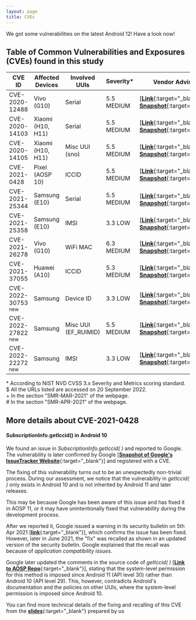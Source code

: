 ```yaml
---
layout: page
title: CVEs
---
```


<p class="message">
<i class="fa fa-star"></i> We got some vulnerabilities on the latest Android 12! Have a look now! 
</p>

## Table of Common Vulnerabilities and Exposures (CVEs) found in this study

| CVE ID         | Affected Devices | Involved UUIs  | Severity* | Vendor Advisory<sup>$</sup>                                  |
|----------------|------------------|----------------|------------|---------------------------------------------------------------|
| CVE-2020-12488 | Vivo (G10)       | Serial         | 5.5 MEDIUM | [[**Link**](https://www.vivo.com/en/support/security-advisory-detail?id=5){:target="_blank"}, [**Snapshot**](/snapshots/vendor-advisory/va-2020-12488.png){:target="_blank"}] |
| CVE-2020-14103 | Xiaomi (H10, H11) | Serial         | 5.5 MEDIUM | [[**Link**](https://trust.mi.com/misrc/bulletins/advisory?cveId=41){:target="_blank"}, [**Snapshot**](/snapshots/vendor-advisory/va-2020-14103.png){:target="_blank"}]        |
| CVE-2020-14105 | Xiaomi (H10, H11) | Misc UUI (sno) | 5.5 MEDIUM | [[**Link**](https://trust.mi.com/misrc/bulletins/advisory?cveId=48){:target="_blank"}, [**Snapshot**](/snapshots/vendor-advisory/va-2020-14105.png){:target="_blank"}]        |
| CVE-2021-0428  | Pixel (AOSP 10)  | ICCID          | 5.5 MEDIUM | [[**Link**](https://source.android.com/docs/security/bulletin/2021-09-01){:target="_blank"}, [**Snapshot**](/snapshots/vendor-advisory/av-2021-0428.png){:target="_blank"}]  |
| CVE-2021-25344 | Samsung (E10)    | Serial         | 5.5 MEDIUM | [[**Link**](https://security.samsungmobile.com/securityUpdate.smsb){:target="_blank"}<sup>+</sup>, [**Snapshot**](/snapshots/vendor-advisory/va-2021-25344.png){:target="_blank"}]       |
| CVE-2021-25358 | Samsung (E10)    | IMSI           | 3.3 LOW    | [[**Link**](https://security.samsungmobile.com/securityUpdate.smsb){:target="_blank"}<sup>#</sup>, [**Snapshot**](/snapshots/vendor-advisory/va-2021-25358.png){:target="_blank"}]       |
| CVE-2021-26278 | Vivo (G10)       | WiFi MAC       | 6.3 MEDIUM | [[**Link**](https://www.vivo.com/en/support/security-advisory-detail?id=7){:target="_blank"}, [**Snapshot**](/snapshots/vendor-advisory/va-2021-26278.png){:target="_blank"}] |
| CVE-2021-37055 | Huawei (A10)     | ICCID          | 5.3 MEDIUM | [[**Link**](https://consumer.huawei.com/en/support/bulletin/2021/9/){:target="_blank"}, [**Snapshot**](/snapshots/vendor-advisory/va-2020-12488.png){:target="_blank"}]      |
| CVE-2022-30753 <sup>new</sup> | Samsung    | Device ID          | 3.3 LOW | [[**Link**](https://security.samsungmobile.com/securityUpdate.smsb?year=2022&month=7){:target="_blank"}, [**Snapshot**](/snapshots/vendor-advisory/va-2022-30753.png){:target="_blank"}]      |
| CVE-2022-27822 <sup>new</sup> | Samsung    | Misc UUI (EF_RUIMID)  | 5.5 MEDIUM | [[**Link**](https://security.samsungmobile.com/securityUpdate.smsb?year=2022&month=4){:target="_blank"}, [**Snapshot**](/snapshots/vendor-advisory/va-2022-27822.png){:target="_blank"}]      |
| CVE-2022-22272 <sup>new</sup> | Samsung     | IMSI              | 3.3 LOW | [[**Link**](https://security.samsungmobile.com/securityUpdate.smsb?year=2022&month=1){:target="_blank"}, [**Snapshot**](/snapshots/vendor-advisory/va-2022-22272.png){:target="_blank"}]      |


\* According to NIST NVD CVSS 3.x Severity and Metrics scoring standard.  
$ All the URLs listed are accessed on 20 September 2022.  
\+ In the section "SMR-MAR-2021" of the webpage.  
\# In the section "SMR-APR-2021" of the webpage.

<p>    </p>

## More details about CVE-2021-0428 
#### SubscriptionInfo.getIccid() in Android 10

We found an issue in *SubscriptionInfo.getIccid( )* and reported to Google. The vulnerability is later confirmed by Google [[**Snapshot of Google's IssueTracker Website**](/docs/public/google/IssueTracker.mhtml){:target="_blank"}] and registered with a CVE.

The fixing of this vulnerability turns out to be an unexpectedly non-trivial process.
During our assessment, we notice that the vulnerability in *getIccid( )* only exists in Android 10 and is not inherited by Android 11 and later releases.  

This may be because Google has been aware of this issue and has fixed it in AOSP 11, or it may have unintentionally fixed that vulnerability during the development process.  

After we reported it, Google issued a warning in its security bulletin on 5th Apr 2021 [[**link**](https://source.android.com/security/bulletin/2021-04-01){:target="_blank"}], which confirms the issue has been fixed.  
However, later in June 2021, the "fix" was recalled as shown in an updated version of the security bulletin.
Google explained that the recall was because of *application compatibility issues*.  

Google later updated the comments in the source code of *getIccid( )* [[**Link to AOSP Repo**](https://cs.android.com/android/platform/superproject/+/master:frameworks/base/telephony/java/android/telephony/SubscriptionInfo.java){:target="_blank"}], stating that the system-level permission for this method is imposed since Android 11 (API level 30) rather than Android 10 (API level 29).
This, however, contradicts Android's documentation and the policies on other UUIs, where the system-level permission is imposed since Android 10.

You can find more technical details of the fixing and recalling of this CVE from the [**slides**](/docs/public/google/CVE20210428.pdf){:target="_blank"} prepared by us 

